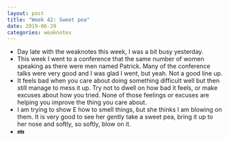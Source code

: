 ```yaml
---
layout: post
title: "Week 42: Sweet pea"
date: 2019-06-29
categories: weaknotes
---
```


* Day late with the weaknotes this week, I was a bit busy yesterday.
* This week I went to a conference that the same number of women speaking as there were men named Patrick. Many of the conference talks were very good and I was glad I went, but yeah. Not a good line up.
* It feels bad when you care about doing something difficult well but then still manage to mess it up. Try not to dwell on how bad it feels, or make excuses about how you tried. None of those feelings or excuses are helping you improve the thing you care about.
* I am trying to show E how to smell things, but she thinks I am blowing on them. It is very good to see her gently take a sweet pea, bring it up to her nose and softly, so softly, blow on it.
* 👪
